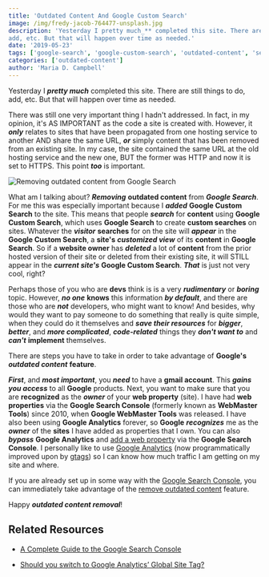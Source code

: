 ```yaml
---
title: 'Outdated Content And Google Custom Search'
image: /img/fredy-jacob-764477-unsplash.jpg
description: 'Yesterday I pretty much_** completed this site. There are still things to do,
add, etc. But that will happen over time as needed.'
date: '2019-05-23'
tags: ['google-search', 'google-custom-search', 'outdated-content', 'seo']
categories: ['outdated-content']
author: 'Maria D. Campbell'
---
```


Yesterday I **_pretty much_** completed this site. There are still things to do,
add, etc. But that will happen over time as needed.

There was still one very important thing I hadn't addressed. In fact, in my
opinion, it's AS IMPORTANT as the code a site is created with. However, it
**_only_** relates to sites that have been propagated from one hosting service
to another AND share the same URL, **_or_** simply content that has been removed
from an existing site. In my case, the site contained the same URL at the old
hosting service and the new one, BUT the former was HTTP and now it is set to
HTTPS. This point **_too_** is important.

![Removing outdated content from Google Search](./remove-outdated-content.jpg)

What am I talking about? **_Removing_** **outdated content** from **_Google
Search_**. For me this was especially important because I **_added_** **Google
Custom Search** to the site. This means that people **_search_** for **content**
using **Google Custom Search**, which uses **Google Search** to create **custom
searches** on sites. Whatever the **_visitor_** **searches** for on the site
will **_appear_** in the **Google Custom Search**, a **site's** **_customized
view_** of its **content** in **Google Search**. So if a **website owner** has
**_deleted_** a lot of **content** from the prior hosted version of their site
or deleted from their existing site, it will STILL appear in the **_current
site's_** **Google Custom Search**. **_That_** is just not very cool, right?

Perhaps those of you who are **devs** think is is a very **_rudimentary_** or
**_boring_** topic. However, **_no one_** **knows** this information **_by
default_**, and there are those who are **_not_** developers, who might want to
know! And besides, why would they want to pay someone to do something that
really is quite simple, when they could do it themselves and **_save their
resources_** for **_bigger_**, **_better_**, and **_more complicated_**,
**_code-related_** things they **_don't want to_** and **_can't_** **implement**
themselves.

There are steps you have to take in order to take advantage of **Google's**
**_outdated content_** **feature**.

**_First_**, and **_most important_**, you **_need_** to have a **gmail
account**. This **_gains you access_** to all **Google** products. Next, you
want to make sure that you are **recognized** as the **_owner_** of your **web
property** (site). I have had **web properties** via the **Google Search
Console** (formerly known as **WebMaster Tools**) since 2010, when **Google
WebMaster Tools** was released. I have also been using **Google Analytics**
forever, so **Google** **_recognizes_** me as the **_owner_** of the **sites** I
have added as properties that I own. You can also **_bypass_** **Google
Analytics** and
[add a web property](https://search.google.com/search-console/about) via the
**Google Search Console**. I personally like to use
[Google Analytics](https://analytics.google.com/analytics/web/) (now
programmatically improved upon by
[gtags](https://developers.google.com/analytics/devguides/collection/gtagjs/))
so I can know how much traffic I am getting on my site and where.

If you are already set up in some way with the
[Google Search Console](https://search.google.com/search-console/about), you can
immediately take advantage of the
[remove outdated content](https://support.google.com/websearch/answer/6349986?hl=en)
feature.

Happy **_outdated content removal_**!

## Related Resources

-   [A Complete Guide to the Google Search Console](https://www.searchenginejournal.com/google-search-console-guide/209318/#close)

-   [Should you switch to Google Analytics’ Global Site Tag?](https://juliencoquet.com/en/2017/09/11/switch-google-analytics-global-site-tag/)
